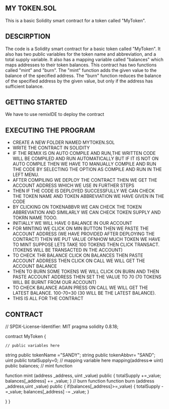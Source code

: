 ## MY TOKEN.SOL
This is a basic Solidity smart contract for a token called "MyToken". 

## DESCIRPTION
The code is a Solidity smart contract for a basic token called "MyToken". It also has two public variables for the token name and abbreviation, and a total supply variable. It also has a mapping variable called "balances" which maps addresses to their token balances.
This contract has two functions called "mint" and "burn". The "mint" function  adds the given value to the balance of the specified address. The "burn" function  reduces the balance of the specified address by the given value, but only if the address has sufficient balance.

## GETTING STARTED
We have to use remixIDE to deploy the contract

## EXECUTING THE PROGRAM
* CREATE A NEW FOLDER NAMED MYTOKEN.SOL
* WRITE THE CONTRACT IN SOLIDITY 
* IF THE REMIX IS ON AUTO COMPILE AND RUN,THE WRITTEN CODE WILL BE COMPILED AND RUN AUTOMATICALLY BUT IF IT IS NOT ON AUTO COMPILE THEN WE HAVE TO MANUALLY COMPILE AND RUN THE CODE BY SELECTING THE OPTION AS COMPILE AND RUN IN THE LEFT MENU.
* AFTER COMPILING WE DEPLOY THE CONTRACT THEN WE GET THE ACCOUNT ADDRESS WHICH WE USE IN FURTHER STEPS
* THEN IF THE CODE IS DEPLOYED SUCCESSFULLY WE CAN CHECK THE TOKEN NAME AND TOKEN ABBREVIATION WE HAVE GIVEN IN THE CODE 
* BY CLICKING ON TOKENABBVR WE CAN CHECK THE TOKEN ABBREVIATION AND SIMILARLY WE CAN CHECK TOKEN SUPPLY AND TOKRN NAME TOOO.
* INITIALLY WE WILL HAVE 0 BALANCE IN OUR ACCOUNT 
* FOR MINTING WE CLICK ON MIN BUTTON THEN WE PASTE THE ACCOUNT ADDRESS (WE HAVE PROVIDED AFTER DEPLOYING THE CONTRACT) THEN WE PUT VALUE OFNHOW MUCH TOKEN WE HAVE TO     MINT SUPPOSE LETS TAKE 100 TOKENS THEN CLICK TRANSACT.(TOKENS WILL BE TRANSACTED IN THE ACCOUNT)
* TO CHECK THR BALANCE CLICK ON  BALANCES THEN PASTE ACCOUNT ADDRESS THEN CLICK ON CALL WE WILL GET THE ACCOUNT BALANCE
* THEN TO BURN SOME TOKENS WE WILL CLICK ON BURN AND THEN PASTE ACCOUNT ADDRESS THEN SET THE VALUE TO 70 (70 TOKENS WILL BE BURNT FROM OUR ACCOUNT)
* TO CHECK BALANCE AGAIN PRESS ON CALL WE WILL GET THE LATEST BALANCE. 100-70=30 (30 WILL BE THE LATEST BALANCE).
* THIS IS ALL FOR THE CONTRACT

## CONTRACT 

// SPDX-License-Identifier: MIT
pragma solidity 0.8.18;


contract MyToken {

    // public variables here
   string public tokenName ="SANDY";
   string public tokenAbbvr= "SAND";
   uint public totalSupply=0;
    // mapping variable here
   mapping(address=> uint) public balances;
    // mint function

   function mint (address _address, uint _value) public {
    totalSupply +=_value;
    balances[_address] += _value;
   }
    // burn function
   function burn (address _address,uint _value) public {
       if(balances[_address]>=_value)
       {
         totalSupply -=_value;
         balances[_address] -= _value;
       }
    
   }
}
